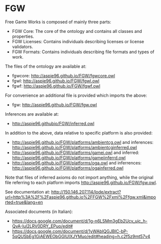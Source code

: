 # FGW
Free Game Works is composed of mainly three parts:
- FGW Core: The core of the ontology and contains all classes and properties.
- FGW Licenses: Contains individuals describing licenses or license validators.
- FGW Formats: Contains individuals describing file formats and types of work.

The files of the ontology are available at:
- fgwcore: http://aspie96.github.io/FGW/fgwcore.owl
- fgwl: http://aspie96.github.io/FGW/fgwl.owl
- fgwf: http://aspie96.github.io/FGW/fgwf.owl

For convenience an additional file is provided which imports the above:
- fgw: http://aspie96.github.io/FGW/fgw.owl

Inferences are available at:
- http://aspie96.githubio/FGW/inferred.owl

In addition to the above, data relative to specific platform is also provided:
- http://aspie96.github.io/FGW/platforms/ambientcg.owl and inferences: http://aspie96.github.io/FGW/platforms/ambientcginferred.owl
- http://aspie96.github.io/FGW/platforms/gamei.owl and inferred: http://aspie96.github.io/FGW/platforms/gameiinferrd.owl
- http://aspie96.github.io/FGW/platforms/oga.owl and inferrences: http://aspie96.github.io/FGW/platforms/ogainferred.owl

Note that files of inferred axioms do not import anything, while the original file referring to each platform imports http://aspie96.github.io/FGW/fgw.owl.

See documentation at: http://150.146.207.114/lode/extract?url=http%3A%2F%2Faspie96.github.io%2FFGW%2Fxml%2Ffgw.xml&imported=true&lang=en

Associated documents (in Italian):
- https://docs.google.com/document/d/1g-n6LSMm3gEb2Ucv_uic_h-QvA-Iul2LRV0DRY_EPuo/edit#
- https://docs.google.com/document/d/1yWAbIQGJBIC-bP-5qQUSbEg1GiAEWEObGGIUlXJYMuo/edit#heading=h.c2f5z9mt57v4
